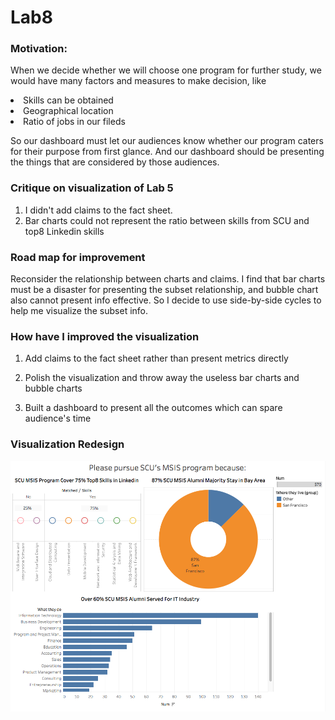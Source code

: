 # Lab8


### Motivation:

When we decide whether we will choose one program for further study, we would have many factors and measures to make decision, like
<li>Skills can be obtained</li>
<li>Geographical location</li>
<li>Ratio of jobs in our fileds</li>

So our dashboard must let our audiences know whether our program caters for their purpose from first glance. 
And our dashboard should be presenting the things that are considered by those audiences.



### Critique on visualization of Lab 5
 
1. I didn't add claims to the fact sheet.
2. Bar charts could not represent the ratio between skills from SCU and top8 Linkedin skills


### Road map for improvement

Reconsider the relationship between charts and claims. I find that bar charts must be a disaster for presenting the subset relationship, and bubble chart also cannot present info effective.
So I decide to use side-by-side cycles to help me visualize the subset info.


### How have I improved the visualization

1. Add claims to the fact sheet rather than present metrics directly

1. Polish the visualization and throw away the useless bar charts and bubble charts

1. Built a dashboard to present all the outcomes which can spare audience's time 

### Visualization Redesign 
![dashboard](dashboard.png)




